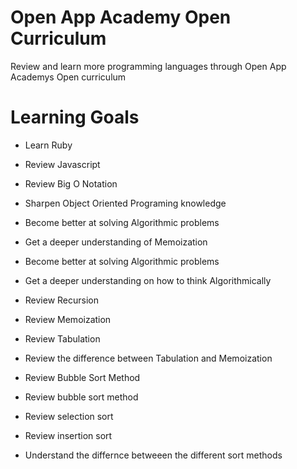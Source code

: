 # Open App Academy Open Curriculum
Review and learn more programming languages through 
Open App Academys Open curriculum

# Learning Goals
* Learn Ruby
* Review Javascript

* Review Big O Notation
* Sharpen Object Oriented Programing knowledge
* Become better at solving Algorithmic problems
* Get a deeper understanding of Memoization

* Become better at solving Algorithmic problems
* Get a deeper understanding on how to think Algorithmically 
* Review Recursion
* Review Memoization
* Review Tabulation
* Review the difference between Tabulation and Memoization
* Review Bubble Sort Method
* Review bubble sort method
* Review selection sort 
* Review insertion sort
* Understand the differnce betweeen the different sort methods


